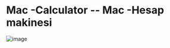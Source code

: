 # Mac -Calculator -- Mac -Hesap makinesi

![image](https://github.com/MrGorkemli/Calculator/assets/123131846/48bfd257-5d30-43a7-a72d-c09610c6b343)
